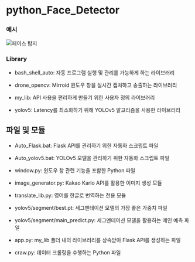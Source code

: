 # python_Face_Detector

### 예시
![페이스 탐지](https://github.com/kgw08003/python_Face_Detector/assets/109195054/06c9cf0a-03b6-4199-909c-817ed6ead721)

### Library

- bash_shell_auto: 자동 프로그램 실행 및 관리를 가능하게 하는 라이브러리

- drone_opencv: Mirroid 윈도우 창을 실시간 캡처하고 송출하는 라이브러리

- my_lib: API 사용을 편리하게 만들기 위한 사용자 정의 라이브러리

- yolov5: Latency를 최소화하기 위해 YOLOv5 알고리즘을 사용한 라이브러리

## 파일 및 모듈

- Auto_Flask.bat: Flask API를 관리하기 위한 자동화 스크립트 파일

- Auto_yolov5.bat: YOLOv5 모델을 관리하기 위한 자동화 스크립트 파일

- window.py: 윈도우 창 관련 기능을 포함한 Python 파일

- image_generator.py: Kakao Karlo API를 활용한 이미지 생성 모듈

- translate_lib.py: 영어를 한글로 번역하는 전용 모듈

- yolov5/segment/best.pt: 세그멘테이션 모델의 가장 좋은 가중치 파일

- yolov5/segment/main_predict.py: 세그멘테이션 모델을 활용하는 메인 예측 파일

- app.py: my_lib 폴더 내의 라이브러리를 상속받아 Flask API를 생성하는 파일

- craw.py: 데이터 크롤링을 수행하는 Python 파일
